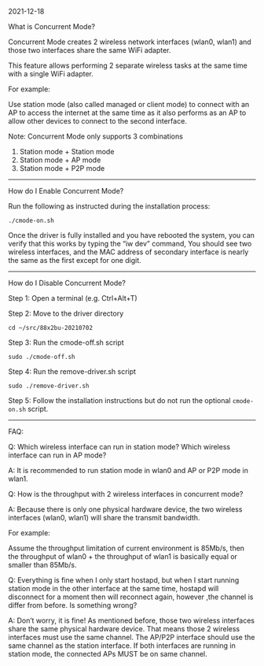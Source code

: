2021-12-18

What is Concurrent Mode?

Concurrent Mode creates 2 wireless network interfaces (wlan0, wlan1) and
those two interfaces share the same WiFi adapter.

This feature allows performing 2 separate wireless tasks at the same
time with a single WiFi adapter.

For example:

Use station mode (also called managed or client mode) to connect with an
AP to access the internet at the same time as it also performs as an AP
to allow other devices to connect to the second interface.

Note: Concurrent Mode only supports 3 combinations

1. Station mode + Station mode
2. Station mode + AP mode
3. Station mode + P2P mode

-----

How do I Enable Concurrent Mode?

Run the following as instructed during the installation process:

```
./cmode-on.sh
```

Once the driver is fully installed and you have rebooted the system, you
can verify that this works by typing the “iw dev” command, You should
see two wireless interfaces, and the MAC address of secondary interface
is nearly the same as the first except for one digit.

-----

How do I Disable Concurrent Mode?

Step 1: Open a terminal (e.g. Ctrl+Alt+T)

Step 2: Move to the driver directory

```
cd ~/src/88x2bu-20210702
```

Step 3: Run the cmode-off.sh script

```
sudo ./cmode-off.sh
```

Step 4: Run the remove-driver.sh script

```
sudo ./remove-driver.sh
```

Step 5: Follow the installation instructions but do not run the
optional `cmode-on.sh` script.

-----

FAQ:

Q: Which wireless interface can run in station mode? Which
wireless interface can run in AP mode?

A: It is recommended to run station mode in wlan0 and AP or P2P mode in
wlan1.

Q: How is the throughput with 2 wireless interfaces in concurrent mode?

A: Because there is only one physical hardware device, the two wireless
interfaces (wlan0, wlan1) will share the transmit bandwidth.

For example:

Assume the throughput limitation of current environment is 85Mb/s,
then the throughput of wlan0 + the throughput of wlan1 is basically
equal or smaller than 85Mb/s.

Q: Everything is fine when I only start hostapd, but when I start running
station mode in the other interface at the same time, hostapd will disconnect
for a moment then will reconnect again, however ,the channel is differ from
before. Is something wrong?

A: Don’t worry, it is fine! As mentioned before, those two wireless interfaces
share the same physical hardware device. That means those 2 wireless interfaces
must use the same channel. The AP/P2P interface should use the same channel as
the station interface. If both interfaces are running in station mode, the
connected APs MUST be on same channel.
